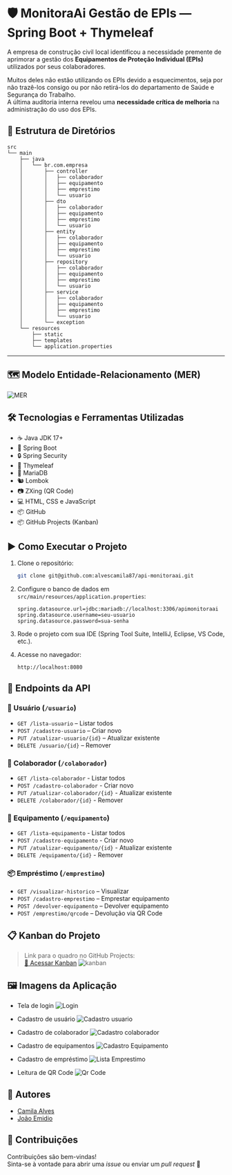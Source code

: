 # 🛡️ MonitoraAi Gestão de EPIs — Spring Boot + Thymeleaf

A empresa de construção civil local identificou a necessidade premente de aprimorar a gestão dos **Equipamentos de Proteção Individual (EPIs)** utilizados por seus colaboradores.

Muitos deles não estão utilizando os EPIs devido a esquecimentos, seja por não trazê-los consigo ou por não retirá-los do departamento de Saúde e Segurança do Trabalho.  
A última auditoria interna revelou uma **necessidade crítica de melhoria** na administração do uso dos EPIs.

## 📁 Estrutura de Diretórios

```
src
└── main
    ├── java
    │   └── br.com.empresa
    │       ├── controller
    │       │   ├── colaborador
    │       │   ├── equipamento
    │       │   ├── emprestimo
    │       │   └── usuario
    │       ├── dto
    │       │   ├── colaborador
    │       │   ├── equipamento
    │       │   ├── emprestimo
    │       │   └── usuario
    │       ├── entity
    │       │   ├── colaborador
    │       │   ├── equipamento
    │       │   ├── emprestimo
    │       │   └── usuario
    │       ├── repository
    │       │   ├── colaborador
    │       │   ├── equipamento
    │       │   ├── emprestimo
    │       │   └── usuario
    │       ├── service
    │       │   ├── colaborador
    │       │   ├── equipamento
    │       │   ├── emprestimo
    │       │   └── usuario
    │       └── exception
    └── resources
        ├── static
        ├── templates
        └── application.properties
```

---

## 🗺️ Modelo Entidade-Relacionamento (MER)

![MER](image.png)

## 🛠️ Tecnologias e Ferramentas Utilizadas

- ☕ Java JDK 17+
- 🌱 Spring Boot
- 🔒 Spring Security
- 🧾 Thymeleaf
- 🐬 MariaDB
- 🐿️ Lombok
- 📷 ZXing (QR Code)
- 💻 HTML, CSS e JavaScript
- 📦 GitHub
- 📦 GitHub Projects (Kanban)

## ▶️ Como Executar o Projeto

1. Clone o repositório:

   ```bash
   git clone git@github.com:alvescamila87/api-monitoraai.git
   ```

2. Configure o banco de dados em `src/main/resources/application.properties`:

   ```properties
   spring.datasource.url=jdbc:mariadb://localhost:3306/apimonitoraai
   spring.datasource.username=seu-usuario
   spring.datasource.password=sua-senha
   ```

3. Rode o projeto com sua IDE (Spring Tool Suite, IntelliJ, Eclipse, VS Code, etc.).

4. Acesse no navegador:
   ```
   http://localhost:8080
   ```

## 📡 Endpoints da API

### 🔐 Usuário (`/usuario`)

- `GET /lista-usuario` – Listar todos
- `POST /cadastro-usuario` – Criar novo
- `PUT /atualizar-usuario/{id}` – Atualizar existente
- `DELETE /usuario/{id}` – Remover

### 👷 Colaborador (`/colaborador`)

- `GET /lista-colaborador` - Listar todos
- `POST /cadastro-colaborador` - Criar novo
- `PUT /atualizar-colaborador/{id}` - Atualizar existente
- `DELETE /colaborador/{id}` - Remover

### 🦺 Equipamento (`/equipamento`)

- `GET /lista-equipamento` - Listar todos
- `POST /cadastro-equipamento` - Criar novo
- `PUT /atualizar-equipamento/{id}` - Atualizar existente
- `DELETE /equipamento/{id}` - Remover

### 📦 Empréstimo (`/emprestimo`)

- `GET /visualizar-historico` – Visualizar
- `POST /cadastro-emprestimo` – Emprestar equipamento
- `POST /devolver-equipamento` – Devolver equipamento
- `POST /emprestimo/qrcode` – Devolução via QR Code

## 📋 Kanban do Projeto

> Link para o quadro no GitHub Projects:  
> [🔗 Acessar Kanban](https://github.com/users/alvescamila87/projects/5/views/1)
> ![kanban](image-1.png)

## 🖼️ Imagens da Aplicação

- Tela de login
![Login](image-2.png)

- Cadastro de usuário
![Cadastro usuario](image-6.png)

- Cadastro de colaborador
![Cadastro colaborador](image-7.png)

- Cadastro de equipamentos
![Cadastro Equipamento](image-3.png)

- Cadastro de empréstimo
![Lista Emprestimo](image-4.png)

- Leitura de QR Code
![Qr Code](image-5.png)

## 👥 Autores

- [Camila Alves](https://github.com/alvescamila87)
- [João Emidio](https://github.com/emidiojoao)

## 🤝 Contribuições

Contribuições são bem-vindas!  
Sinta-se à vontade para abrir uma _issue_ ou enviar um _pull request_ 🚀
